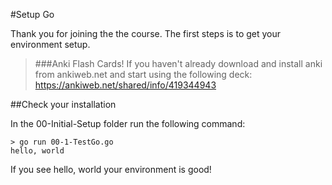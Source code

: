 #Setup Go 

Thank you for joining the the course. The first steps is to get your environment setup.

>###Anki Flash Cards!
>If you haven't already download and install anki from ankiweb.net and start using the following deck:
https://ankiweb.net/shared/info/419344943


##Check your installation

In the 00-Initial-Setup folder run the following command:

```
> go run 00-1-TestGo.go 
hello, world
```
If you see hello, world your environment is good!

